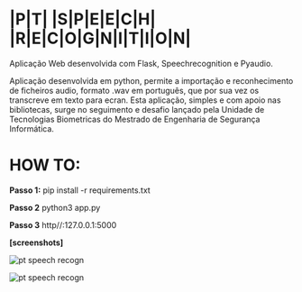 # |P|T|  |S|P|E|E|C|H|  |R|E|C|O|G|N|I|T|I|O|N|

Aplicação Web desenvolvida com Flask, Speechrecognition e Pyaudio.

Aplicação desenvolvida em python, permite a importação e reconhecimento de ficheiros audio, formato .wav em português, que por sua vez os transcreve em texto para ecran.
Esta aplicação, simples e com apoio nas bibliotecas, surge no seguimento e desafio lançado pela Unidade de Tecnologias Biometricas do Mestrado de Engenharia de Segurança Informática.

# HOW TO:

**Passo 1:** pip install -r requirements.txt

**Passo 2** python3 app.py

**Passo 3** http//:127.0.0.1:5000


**[screenshots]**

![pt speech recogn](https://github.com/paciente23256/speech-recognition/blob/main/static/app_sceenshot_01?raw=true "pt speech recogn")

![pt speech recogn](https://github.com/paciente23256/speech-recognition/blob/main/static/app_sceenshot_02?raw=true "pt speech recogn")
